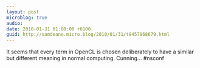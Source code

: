 ```yaml
---
layout: post
microblog: true
audio: 
date: 2010-01-31 01:00:00 +0100
guid: http://samdeane.micro.blog/2010/01/31/t8457968679.html
---
```

It seems that every term in OpenCL is chosen deliberately to have a similar but different meaning in normal computing. Cunning... #nsconf
